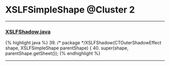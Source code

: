 # XSLFSimpleShape @Cluster 2

***

### [XSLFShadow.java](https://searchcode.com/codesearch/view/97406680/)
{% highlight java %}
39. /* package */XSLFShadow(CTOuterShadowEffect shape, XSLFSimpleShape parentShape) {
40.     super(shape, parentShape.getSheet());
{% endhighlight %}

***

